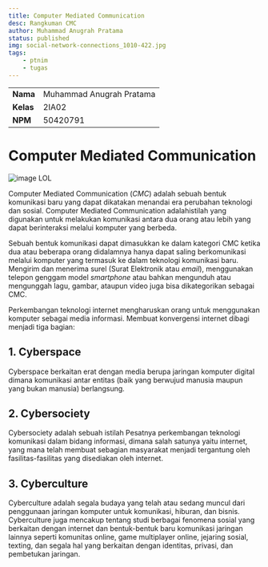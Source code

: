 ```yaml
---
title: Computer Mediated Communication
desc: Rangkuman CMC
author: Muhammad Anugrah Pratama
status: published
img: social-network-connections_1010-422.jpg
tags:
    - ptnim
    - tugas
---
```


|           |                          |
| --------- | ------------------------ |
| **Nama**  | Muhammad Anugrah Pratama |
| **Kelas** | 2IA02                    |
| **NPM**   | 50420791                 |

# Computer Mediated Communication

![image LOL](../../assets/blog/social-network-connections_1010-422.jpg)

Computer Mediated Communication (_CMC_) adalah sebuah bentuk komunikasi baru yang dapat dikatakan menandai era perubahan teknologi dan sosial. Computer Mediated Communication adalahistilah yang digunakan untuk melakukan komunikasi antara dua orang atau lebih yang dapat berinteraksi melalui komputer yang berbeda.

Sebuah bentuk komunikasi dapat dimasukkan ke dalam kategori CMC ketika dua atau beberapa orang didalamnya hanya dapat saling berkomunikasi melalui komputer yang termasuk ke dalam teknologi komunikasi baru. Mengirim dan menerima surel (Surat Elektronik atau _email_), menggunakan telepon genggam model _smartphone_ atau bahkan mengunduh atau mengunggah lagu, gambar, ataupun video juga bisa dikategorikan sebagai CMC.

Perkembangan teknologi internet mengharuskan orang untuk menggunakan komputer sebagai media informasi. Membuat konvergensi internet dibagi menjadi tiga bagian:

## 1. Cyberspace
Cyberspace berkaitan erat dengan media berupa jaringan komputer digital dimana komunikasi antar entitas (baik yang berwujud manusia maupun yang bukan manusia) berlangsung.

## 2. Cybersociety
Cybersociety adalah sebuah istilah Pesatnya perkembangan teknologi komunikasi dalam bidang informasi, dimana salah satunya yaitu internet, yang mana telah membuat sebagian masyarakat menjadi tergantung oleh fasilitas-fasilitas yang disediakan oleh internet.

## 3. Cyberculture
Cyberculture adalah segala budaya yang telah atau sedang muncul dari penggunaan jaringan komputer untuk komunikasi, hiburan, dan bisnis. Cyberculture juga mencakup tentang studi berbagai fenomena sosial yang berkaitan dengan internet dan bentuk-bentuk baru komunikasi jaringan lainnya seperti komunitas online, game multiplayer online, jejaring sosial, texting, dan segala hal yang berkaitan dengan identitas, privasi, dan pembetukan jaringan.
